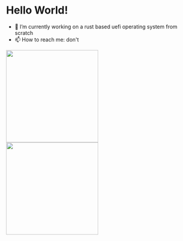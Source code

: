 # Hello World!

- 🔭 I’m currently working on a rust based uefi operating system  from scratch
- 📫 How to reach me: don't

<img align="left" width="250" src="![GitHub-Mark-Light](https://github-readme-stats.vercel.app/api/top-langs/?username=IdoMessenberg&layout=compact)#gh-light-mode-only">
<img align="left" width="250" src="[https://github-readme-stats.vercel.app/api/top-langs/?username=IdoMessenberg&theme=dark&layout=compact]#gh-dark-mode-only">
